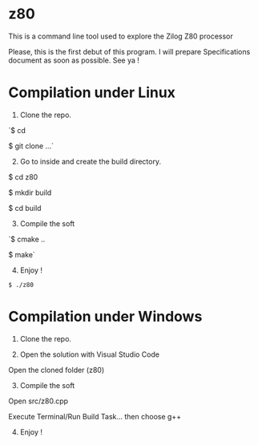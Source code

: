 # z80
This is a command line tool used to explore the Zilog Z80 processor

Please, this is the first debut of this program. I will prepare Specifications document as soon as possible.
See ya !

# Compilation under Linux
1. Clone the repo.

`$ cd <bla>

$ git clone ...`

2. Go to inside and create the build directory.

$ cd z80

$ mkdir build

$ cd build

3. Compile the soft

`$ cmake ..

$ make`

4. Enjoy !

`$ ./z80`

# Compilation under Windows
1. Clone the repo.

2. Open the solution with Visual Studio Code

Open the cloned folder (z80)

3. Compile the soft

Open src/z80.cpp

Execute Terminal/Run Build Task... then choose g++

4. Enjoy !
